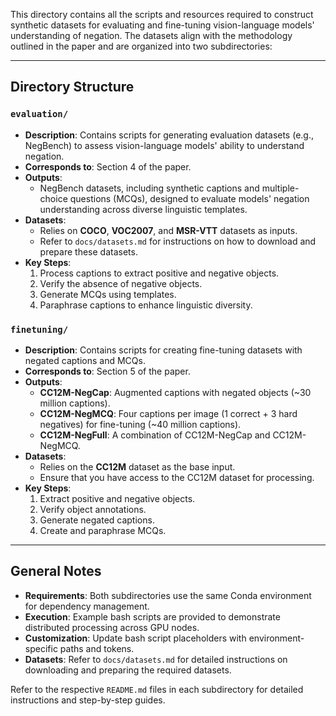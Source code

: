 This directory contains all the scripts and resources required to construct synthetic datasets for evaluating and fine-tuning vision-language models' understanding of negation. The datasets align with the methodology outlined in the paper and are organized into two subdirectories:

---

## Directory Structure

### `evaluation/`
- **Description**: Contains scripts for generating evaluation datasets (e.g., NegBench) to assess vision-language models' ability to understand negation.
- **Corresponds to**: Section 4 of the paper.
- **Outputs**:
  - NegBench datasets, including synthetic captions and multiple-choice questions (MCQs), designed to evaluate models' negation understanding across diverse linguistic templates.
- **Datasets**:
  - Relies on **COCO**, **VOC2007**, and **MSR-VTT** datasets as inputs. 
  - Refer to `docs/datasets.md` for instructions on how to download and prepare these datasets.
- **Key Steps**:
  1. Process captions to extract positive and negative objects.
  2. Verify the absence of negative objects.
  3. Generate MCQs using templates.
  4. Paraphrase captions to enhance linguistic diversity.

### `finetuning/`
- **Description**: Contains scripts for creating fine-tuning datasets with negated captions and MCQs.
- **Corresponds to**: Section 5 of the paper.
- **Outputs**:
  - **CC12M-NegCap**: Augmented captions with negated objects (~30 million captions).
  - **CC12M-NegMCQ**: Four captions per image (1 correct + 3 hard negatives) for fine-tuning (~40 million captions).
  - **CC12M-NegFull**: A combination of CC12M-NegCap and CC12M-NegMCQ.
- **Datasets**:
  - Relies on the **CC12M** dataset as the base input.
  - Ensure that you have access to the CC12M dataset for processing.
- **Key Steps**:
  1. Extract positive and negative objects.
  2. Verify object annotations.
  3. Generate negated captions.
  4. Create and paraphrase MCQs.

---

## General Notes
- **Requirements**: Both subdirectories use the same Conda environment for dependency management.
- **Execution**: Example bash scripts are provided to demonstrate distributed processing across GPU nodes.
- **Customization**: Update bash script placeholders with environment-specific paths and tokens.
- **Datasets**: Refer to `docs/datasets.md` for detailed instructions on downloading and preparing the required datasets.

Refer to the respective `README.md` files in each subdirectory for detailed instructions and step-by-step guides.
